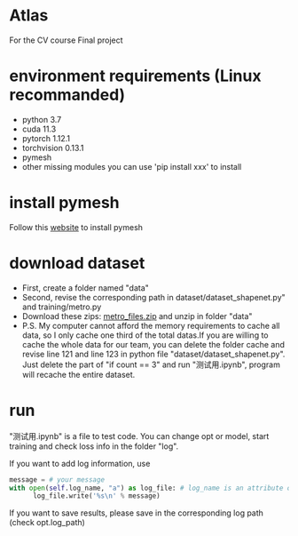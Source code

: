 # Atlas
For the CV course Final project

# environment requirements (Linux recommanded)
+ python 3.7
+ cuda 11.3
+ pytorch 1.12.1
+ torchvision 0.13.1
+ pymesh
+ other missing modules you can use 'pip install xxx' to install

# install pymesh
Follow this [website](https://blog.csdn.net/weixin_46632183/article/details/120553750) to install pymesh

# download dataset
+ First, create a folder named "data"
+ Second, revise the corresponding path in dataset/dataset_shapenet.py" and training/metro.py
+ Download these zips: [metro_files.zip](https://jbox.sjtu.edu.cn/l/41tOlR) and unzip in folder "data"
+ P.S. My computer cannot afford the memory requirements to cache all data, so I only cache one third of the total datas.If you are willing to cache the whole data for our team, you can delete the folder cache and revise line 121 and line 123 in python file "dataset/dataset_shapenet.py". Just delete the part of "if count == 3" and run "测试用.ipynb", program will recache the entire dataset. 

# run
"测试用.ipynb" is a file to test code. You can change opt or model, start training and check loss info in the folder "log".

If you want to add log information, use 

```python
message = # your message
with open(self.log_name, "a") as log_file: # log_name is an attribute of class Trainer
      log_file.write('%s\n' % message)
```

If you want to save results, please save in the corresponding log path (check opt.log_path)
